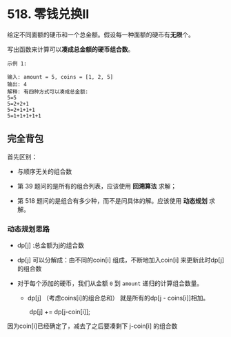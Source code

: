 # 518. 零钱兑换II

给定不同面额的硬币和一个总金额。假设每一种面额的硬币有**无限**个。 

写出函数来计算可以**凑成总金额的硬币组合数**。

~~~
示例 1:

输入: amount = 5, coins = [1, 2, 5]
输出: 4
解释: 有四种方式可以凑成总金额:
5=5
5=2+2+1
5=2+1+1+1
5=1+1+1+1+1
~~~

## 完全背包

首先区别：

- 与顺序无关的组合数

- 第 39 题问的是所有的组合列表，应该使用 **回溯算法** 求解；
- 第 518 题问的是组合有多少种，而不是问具体的解。应该使用 **动态规划** 求解。



### 动态规划思路

- dp[j] :总金额为j的组合数

- dp[j] 可以分解成：由不同的coin[i] 组成，不断地加入coin[i] 来更新此时dp[j]的组合数

- 对于每个添加的硬币，我们从金额 `0` 到 `amount` 递归的计算组合数量。
  - dp[j] （考虑coins[i]的组合总和） 就是所有的dp[j - coins[i]]相加。

    ​	dp[j] += dp[j-coin[i]];

因为coin[i]已经确定了，减去了之后要凑剩下 j-coin[i] 的组合数





